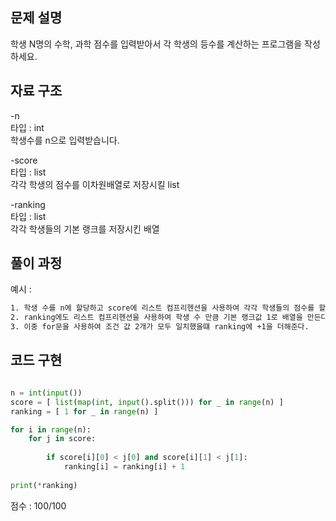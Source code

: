 ## 문제 설명

학생 N명의 수학, 과학 점수를 입력받아서 각 학생의 등수를 계산하는 프로그램을 작성하세요.  <br>


## 자료 구조
-n  <br>
타입 : int <br>
학생수를 n으로 입력받습니다.

-score  <br>
타입 : list <br>
각각 학생의 점수를 이차원배열로 저장시킬 list

-ranking <br>
타입 : list <br>
각각 학생들의 기본 랭크를 저장시킨 배열

## 풀이 과정
예시 :
```txt
1. 학생 수를 n에 할당하고 score에 리스트 컴프리헨션을 사용하여 각각 학생들의 점수를 할당한다. 
2. ranking에도 리스트 컴프리헨션을 사용하여 학생 수 만큼 기본 랭크값 1로 배열을 만든다.
3. 이중 for문을 사용하여 조건 값 2개가 모두 일치했을떄 ranking에 +1을 더해준다.

```

## 코드 구현
```python

n = int(input())            
score = [ list(map(int, input().split())) for _ in range(n) ]     
ranking = [ 1 for _ in range(n) ]                        

for i in range(n):
    for j in score:   
    
        if score[i][0] < j[0] and score[i][1] < j[1]:
            ranking[i] = ranking[i] + 1                   
            
print(*ranking)

```


점수 : 100/100 <br>
